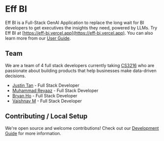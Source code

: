 # Eff BI

Eff BI is a Full-Stack GenAI Application to replace the long wait for BI developers to get executives the insights they need, powered by LLMs.
Try Eff BI at [https://eff-bi.vercel.app](https://eff-bi.vercel.app). You can also learn more from our [User Guide](https://eff-bi-docs.vercel.app/docs/user/getting-started/setup).

## Team

We are a team of 4 full stack developers currently taking [CS3216](https://cs3216.com) who are passionate about building products that help businesses make data-driven decisions.

- [Justin Tan](https://github.com/jyztintan) - Full Stack Developer
- [Muhammad Reyaaz](https://github.com/ARPspoofing)  - Full Stack Developer 
- [Bryan Ho](https://github.com/bryanhce) - Full Stack Developer
- [Vaishnav M](https://github.com/Vshnv2001) - Full Stack Developer

## Contributing / Local Setup

We're open source and welcome contributions! Check out our [Development Guide](https://eff-bi-docs.vercel.app/docs/developer/contribute) for more information.

